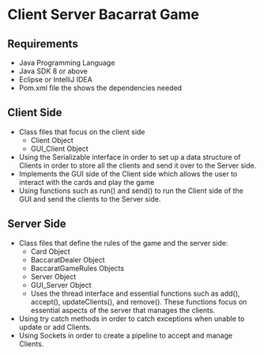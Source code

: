 # Client Server Bacarrat Game

## Requirements
* Java Programming Language
* Java SDK 8 or above
* Eclipse or IntelliJ IDEA
* Pom.xml file the shows the dependencies needed 

## Client Side
* Class files that focus on the client side
    * Client Object
    * GUI_Client Object
* Using the Serializable interface in order to set up a data structure of Clients in order to store all the clients and send it over to the Server side. 
* Implements the GUI side of the Client side which allows the user to interact with the cards and play the game
* Using functions such as run() and send() to run the Client side of the GUI and send the clients to the Server side.

## Server Side
* Class files that define the rules of the game and the server side:
    * Card Object
    * BaccaratDealer Object
    * BaccaratGameRules Objects
    * Server Object
    * GUI_Server Object
    * Uses the thread interface and essential functions such as add(), accept(), updateClients(), and remove(). These functions focus on essential aspects of the server that manages the clients. 
* Using try catch methods in order to catch exceptions when unable to update or add Clients. 
* Using Sockets in order to create a pipeline to accept and manage Clients.
